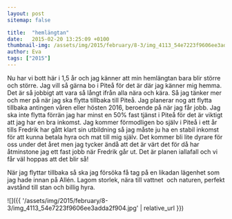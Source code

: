 ```yaml
---
layout: post
sitemap: false

title:  "hemlängtan"
date:   2015-02-20 13:25:09 +0100
thumbnail-img: /assets/img/2015/february/8-3/img_4113_54e7223f9606ee3adda2f904.jpg
author: Eva
tags: ["2015"]
---
```


Nu har vi bott här i 1,5 år och jag känner att min hemlängtan bara blir större och större. Jag vill så gärna bo i Piteå för det är där jag känner mig hemma. Det är så jobbigt att vara så långt ifrån alla nära och kära. Så jag tänker mer och mer på när jag ska flytta tillbaka till Piteå. Jag planerar nog att flytta tillbaka antingen våren eller hösten 2016, beroende på när jag får jobb. Jag ska inte flytta förrän jag har minst en 50% fast tjänst i Piteå för det är viktigt att jag har en bra inkomst. Jag kommer förmodligen bo själv i Piteå i ett år tills Fredrik har gått klart sin utbildning så jag måste ju ha en stabil inkomst för att kunna betala hyra och mat till mig själv. Det kommer bli lite dyrare för oss under det året men jag tycker ändå att det är värt det för då har åtminstone jag ett fast jobb när Fredrik går ut. Det är planen iallafall och vi får väl hoppas att det blir så! 

När jag flyttar tillbaka så ska jag försöka få tag på en likadan lägenhet som jag hade innan på Allén. Lagom storlek, nära till vattnet  och naturen, perfekt avstånd till stan och billig hyra.

![]({{ '/assets/img/2015/february/8-3/img_4113_54e7223f9606ee3adda2f904.jpg'  | relative_url }})

